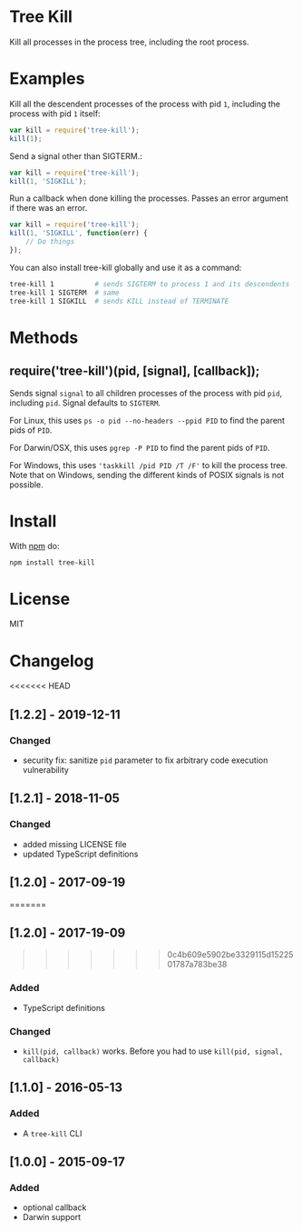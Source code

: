 Tree Kill
=========

Kill all processes in the process tree, including the root process.

Examples
=======

Kill all the descendent processes of the process with pid `1`, including the process with pid `1` itself:
```js
var kill = require('tree-kill');
kill(1);
```

Send a signal other than SIGTERM.:
```js
var kill = require('tree-kill');
kill(1, 'SIGKILL');
```

Run a callback when done killing the processes. Passes an error argument if there was an error.
```js
var kill = require('tree-kill');
kill(1, 'SIGKILL', function(err) {
    // Do things
});
```

You can also install tree-kill globally and use it as a command:
```sh
tree-kill 1          # sends SIGTERM to process 1 and its descendents
tree-kill 1 SIGTERM  # same
tree-kill 1 SIGKILL  # sends KILL instead of TERMINATE
```

Methods
=======

## require('tree-kill')(pid, [signal], [callback]);

Sends signal `signal` to all children processes of the process with pid `pid`, including `pid`. Signal defaults to `SIGTERM`.

For Linux, this uses `ps -o pid --no-headers --ppid PID` to find the parent pids of `PID`.

For Darwin/OSX, this uses `pgrep -P PID` to find the parent pids of `PID`.

For Windows, this uses `'taskkill /pid PID /T /F'` to kill the process tree. Note that on Windows, sending the different kinds of POSIX signals is not possible.

Install
=======

With [npm](https://npmjs.org) do:

```
npm install tree-kill
```

License
=======

MIT

Changelog
=========

<<<<<<< HEAD

## [1.2.2] - 2019-12-11
### Changed
- security fix: sanitize `pid` parameter to fix arbitrary code execution vulnerability

## [1.2.1] - 2018-11-05
### Changed
- added missing LICENSE file
- updated TypeScript definitions

## [1.2.0] - 2017-09-19
=======
## [1.2.0] - 2017-19-09
>>>>>>> 0c4b609e5902be3329115d1522501787a783be38
### Added
- TypeScript definitions
### Changed
- `kill(pid, callback)` works. Before you had to use `kill(pid, signal, callback)`

## [1.1.0] - 2016-05-13
### Added
- A `tree-kill` CLI

## [1.0.0] - 2015-09-17
### Added
- optional callback
- Darwin support
